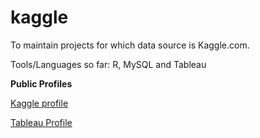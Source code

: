 # kaggle

To maintain projects for which data source is Kaggle.com.  

Tools/Languages so far: R, MySQL and Tableau 

**Public Profiles**

[Kaggle profile](https://www.kaggle.com/balrams/kernels)

[Tableau Profile](https://public.tableau.com/profile/balram.sidh#!/)
